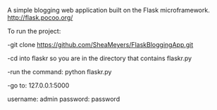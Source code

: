 A simple blogging web application built on the Flask microframework. http://flask.pocoo.org/

To run the project:

-git clone https://github.com/SheaMeyers/FlaskBloggingApp.git

-cd into flaskr so you are in the directory that contains flaskr.py

-run the command: python flaskr.py

-go to: 127.0.0.1:5000

username: admin password: password